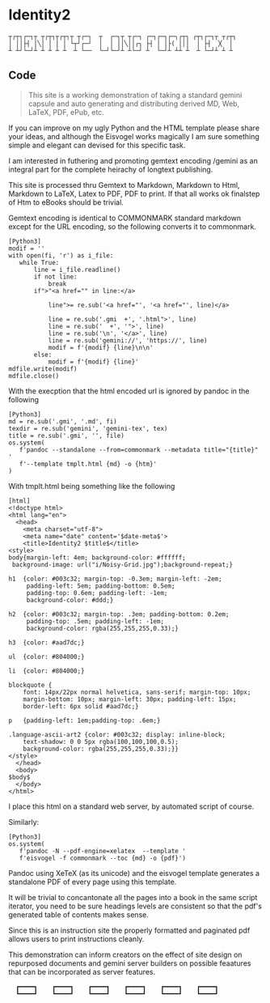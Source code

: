  # Identity2
 
 ```language-ascii-art2
 ┬┌┬┐┌─┐┬ ┬┌┬┐┬┌┬┐┬ ┬┌─┐  ┬  ┌─┐┬ ┬┌─┐ ┌─┐┌─┐┌─╮┌┬┐ ┌┬┐┌─┐┬ ┬┌┬┐
 │ ││├┤ │╲│ │ │ │ └┬┘┌─┘  │  │ ││╲││┌┐ ├┤ │ │├( │││  │ ├┤  ╳  │
 ┴ ┴┘└─┘┴ ┴ ┴ ┴ ┴  ┴ └──  └─┘└─┘┴ ┴└─┘ ┴  └─┘┴ ┴┴ ┴  ┴ └─┘┴ ┴ ┴
 ```
 ## Code
 
 > This site is a working demonstration of taking a standard gemini capsule and auto generating and distributing derived MD, Web, LaTeX, PDF, ePub, etc.
 
 If you can improve on my ugly Python and the HTML template please share your ideas, and although the Eisvogel works magically I am sure something simple and elegant can devised for this specific task.
 
 I am interested in futhering and promoting gemtext encoding /gemini as an integral part for the complete heirachy of longtext publishing.
 
 This site is processed thru Gemtext to Markdown, Markdown to Html, Markdown to LaTeX, Latex to PDF, PDF to print. If that all works ok finalstep of Htm to eBooks should be trivial.
 
 Gemtext encoding is identical to COMMONMARK standard markdown except for the URL encoding, so the following converts it to commonmark.
 
 ```
 [Python3]
 modif = ''
 with open(fi, 'r') as i_file:
 	while True:
 		line = i_file.readline()
 		if not line:
 			break
 		if">"<a href="" in line:</a>

 			line">= re.sub('<a href="', '<a href="', line)</a>

 			line = re.sub('.gmi  +', '.html">', line)
 			line = re.sub('  +', '">', line)
 			line = re.sub('\n', '</a>', line)
 			line = re.sub('gemini://', 'https://', line)
 			modif = f'{modif} {line}\n\n'
 		else:
 			modif = f'{modif} {line}'              
 mdfile.write(modif)
 mdfile.close()
 ```
 
 With the execption that the html encoded url is ignored by pandoc in the following
 
 ```
 [Python3]
 md = re.sub('.gmi', '.md', fi)
 texdir = re.sub('gemini', 'gemini-tex', tex)
 title = re.sub('.gmi', '', file)
 os.system(
 	f'pandoc --standalone --from=commonmark --metadata title="{title}" '
 	f'--template tmplt.html {md} -o {htm}'
 )
 ```
 With tmplt.html being something like the following
 ```
 [html]
 <!doctype html>
 <html lang="en">
   <head>
     <meta charset="utf-8">
     <meta name="date" content='$date-meta$'>
     <title>Identity2 $title$</title>
 <style>
 body{margin-left: 4em; background-color: #ffffff;
  background-image: url("i/Noisy-Grid.jpg");background-repeat;}
               
 h1  {color: #003c32; margin-top: -0.3em; margin-left: -2em;
      padding-left: 5em; padding-bottom: 0.5em; 
      padding-top: 0.6em; padding-left: -1em; 
      background-color: #ddd;}
 
 h2  {color: #003c32; margin-top: .3em; padding-bottom: 0.2em;
      padding-top: .5em; padding-left: -1em; 
      background-color: rgba(255,255,255,0.33);}
      
 h3  {color: #aad7dc;}
 
 ul  {color: #804000;}
 
 li  {color: #804000;}
 
 blockquote {
     font: 14px/22px normal helvetica, sans-serif; margin-top: 10px;
     margin-bottom: 10px; margin-left: 30px; padding-left: 15px;
     border-left: 6px solid #aad7dc;}
 
 p   {padding-left: 1em;padding-top: .6em;}
 
 .language-ascii-art2 {color: #003c32; display: inline-block; 
     text-shadow: 0 0 5px rgba(100,100,100,0.5);
     background-color: rgba(255,255,255,0.33);}}
 </style>
   </head>
   <body>
 $body$
   </body>
 </html>
 ```
 I place this html on a standard web server, by automated script of course.
 
 Similarly:
 
 ```
 [Python3]
 os.system(
 	f'pandoc -N --pdf-engine=xelatex  --template '
 	f'eisvogel -f commonmark --toc {md} -o {pdf}')
 ```
 Pandoc using XeTeX (as its unicode) and the eisvogel template generates a standalone PDF of every page using this template.
 
 It will be trivial to concantonate all the pages into a book in the same script iterator, you need to be sure headings levels are consistent so that the pdf's generated table of contents makes sense.
 
 Since this is an instruction site the properly formatted and paginated pdf allows users to print instructions cleanly.
 
 This demonstration can inform creators on the effect of site design on repurposed documents and gemini server builders on possible feaatures that can be incorporated as server features.
 ```
   ┏━━━━┓    ┏━━━━┓    ┏━━━━┓    ┏━━━━┓    ┏━━━━┓    ┏━━━━┓  
   ┗━━━━┛    ┗━━━━┛    ┗━━━━┛    ┗━━━━┛    ┗━━━━┛    ┗━━━━┛  
 ```
 
 
 
 
 
 
 
 
 
 
 
 
 
 
 
 
 
 
